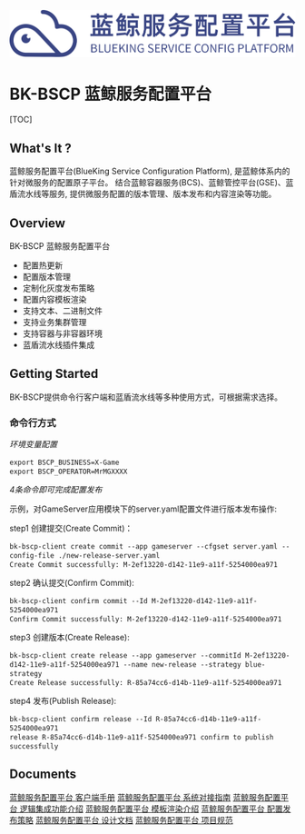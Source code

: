 ![BK-BSCP logo](./docs/img/logo.png)

BK-BSCP 蓝鲸服务配置平台
========================

[TOC]

## What's It ?

蓝鲸服务配置平台(BlueKing Service Configuration Platform), 是蓝鲸体系内的针对微服务的配置原子平台。
结合蓝鲸容器服务(BCS)、蓝鲸管控平台(GSE)、蓝盾流水线等服务, 提供微服务配置的版本管理、版本发布和内容渲染等功能。

## Overview

BK-BSCP 蓝鲸服务配置平台

* 配置热更新
* 配置版本管理
* 定制化灰度发布策略
* 配置内容模板渲染
* 支持文本、二进制文件
* 支持业务集群管理
* 支持容器与非容器环境
* 蓝盾流水线插件集成

## Getting Started

BK-BSCP提供命令行客户端和蓝盾流水线等多种使用方式，可根据需求选择。

### 命令行方式

*环境变量配置*

```shell
export BSCP_BUSINESS=X-Game
export BSCP_OPERATOR=MrMGXXXX
```

*4条命令即可完成配置发布*

示例，对GameServer应用模块下的server.yaml配置文件进行版本发布操作:

step1 创建提交(Create Commit)：
```shell
bk-bscp-client create commit --app gameserver --cfgset server.yaml --config-file ./new-release-server.yaml
Create Commit successfully: M-2ef13220-d142-11e9-a11f-5254000ea971
```

step2 确认提交(Confirm Commit):
```shell
bk-bscp-client confirm commit --Id M-2ef13220-d142-11e9-a11f-5254000ea971
Confirm Commit successfully: M-2ef13220-d142-11e9-a11f-5254000ea971
```

step3 创建版本(Create Release):
```shell
bk-bscp-client create release --app gameserver --commitId M-2ef13220-d142-11e9-a11f-5254000ea971 --name new-release --strategy blue-strategy
Create Release successfully: R-85a74cc6-d14b-11e9-a11f-5254000ea971
```

step4 发布(Publish Release):
```shell
bk-bscp-client confirm release --Id R-85a74cc6-d14b-11e9-a11f-5254000ea971
release R-85a74cc6-d14b-11e9-a11f-5254000ea971 confirm to publish successfully
```

## Documents

[蓝鲸服务配置平台 客户端手册](docs/client_book.md)
[蓝鲸服务配置平台 系统对接指南](api/api.md)
[蓝鲸服务配置平台 逻辑集成功能介绍](docs/integrator.md)
[蓝鲸服务配置平台 模板渲染介绍](docs/template.md)
[蓝鲸服务配置平台 配置发布策略](docs/strategy.md)
[蓝鲸服务配置平台 设计文档](docs/arch.md)
[蓝鲸服务配置平台 项目规范](docs/standard.md)
